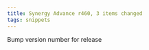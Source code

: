 ```yaml
---
title: Synergy Advance r460, 3 items changed
tags: snippets
---
```


Bump version number for release
